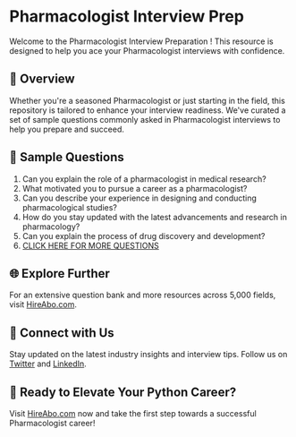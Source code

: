 # Pharmacologist Interview Prep

Welcome to the Pharmacologist Interview Preparation ! This resource is designed to help you ace your Pharmacologist interviews with confidence.

## 🚀 Overview

Whether you're a seasoned Pharmacologist or just starting in the field, this repository is tailored to enhance your interview readiness. We've curated a set of sample questions commonly asked in Pharmacologist interviews to help you prepare and succeed.

## 📝 Sample Questions

1. Can you explain the role of a pharmacologist in medical research?
2. What motivated you to pursue a career as a pharmacologist?
3. Can you describe your experience in designing and conducting pharmacological studies?
4. How do you stay updated with the latest advancements and research in pharmacology?
5. Can you explain the process of drug discovery and development?
6. [CLICK HERE FOR MORE QUESTIONS](https://hireabo.com/job/2_3_13/Pharmacologist)

## 🌐 Explore Further

For an extensive question bank and more resources across 5,000 fields, visit [HireAbo.com](https://www.hireabo.com).

## 📱 Connect with Us

Stay updated on the latest industry insights and interview tips. Follow us on [Twitter](https://twitter.com/hireabo) and [LinkedIn](https://www.linkedin.com/in/hire-abo-3609972a8/).

## 🚀 Ready to Elevate Your Python Career?

Visit [HireAbo.com](https://www.hireabo.com) now and take the first step towards a successful Pharmacologist career!